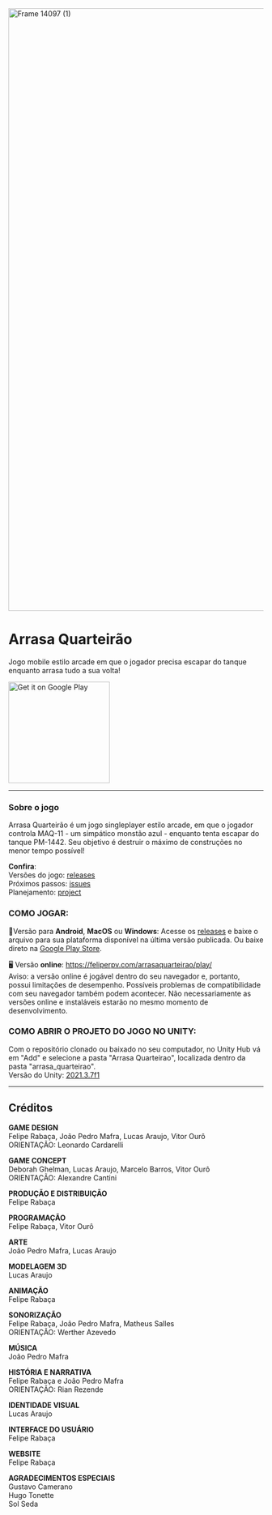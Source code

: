 <img width="1190" alt="Frame 14097 (1)" src="https://user-images.githubusercontent.com/47862856/181107449-3c9624b8-bd89-45ed-8410-26777dbc3612.png">

# Arrasa Quarteirão
Jogo mobile estilo arcade em que o jogador precisa escapar do tanque enquanto arrasa tudo a sua volta!


<a href='https://play.google.com/store/apps/details?id=com.frpv.ArrasaQuarteiro&utm_source=github&pcampaignid=pcampaignidMKT-Other-global-all-co-prtnr-py-PartBadge-Mar2515-1'><img alt='Get it on Google Play' width="200px" src='https://play.google.com/intl/en_us/badges/static/images/badges/en_badge_web_generic.png'/></a>

----------
### Sobre o jogo
Arrasa Quarteirão é um jogo singleplayer estilo arcade, em que o jogador controla MAQ-11 - um simpático monstão azul - enquanto tenta escapar do tanque PM-1442. Seu objetivo é destruir o máximo de construções no menor tempo possível!

**Confira**:\
Versões do jogo: [releases](https://github.com/Feliperpvieira/arrasa_quarteirao/releases)\
Próximos passos: [issues](https://github.com/Feliperpvieira/arrasa_quarteirao/issues)\
Planejamento: [project](https://github.com/users/Feliperpvieira/projects/1)

### COMO JOGAR:
📱Versão para **Android**, **MacOS** ou **Windows**: Acesse os [releases](https://github.com/Feliperpvieira/arrasa_quarteirao/releases) e baixe o arquivo para sua plataforma disponível na última versão publicada. Ou baixe direto na [Google Play Store](https://play.google.com/store/apps/details?id=com.frpv.ArrasaQuarteiro&utm_source=github&pcampaignid=pcampaignidMKT-Other-global-all-co-prtnr-py-PartBadge-Mar2515-1).

🖥️ Versão **online**: https://feliperpv.com/arrasaquarteirao/play/ \
Aviso: a versão online é jogável dentro do seu navegador e, portanto, possui limitações de desempenho. Possíveis problemas de compatibilidade com seu navegador também podem acontecer. Não necessariamente as versões online e instaláveis estarão no mesmo momento de desenvolvimento.

### COMO ABRIR O PROJETO DO JOGO NO UNITY:
Com o repositório clonado ou baixado no seu computador, no Unity Hub vá em "Add" e selecione a pasta "Arrasa Quarteirao", localizada dentro da pasta "arrasa_quarteirao".\
Versão do Unity: [2021.3.7f1](https://unity.com/releases/2021-lts)

----------

## Créditos
**GAME DESIGN**\
Felipe Rabaça, João Pedro Mafra, Lucas Araujo, Vitor Ourô\
ORIENTAÇÃO: Leonardo Cardarelli

**GAME CONCEPT**\
Deborah Ghelman, Lucas Araujo, Marcelo Barros, Vitor Ourô\
ORIENTAÇÃO: Alexandre Cantini

**PRODUÇÃO E DISTRIBUIÇÃO**\
Felipe Rabaça

**PROGRAMAÇÃO**\
Felipe Rabaça, Vitor Ourô

**ARTE**\
João Pedro Mafra, Lucas Araujo

**MODELAGEM 3D**\
Lucas Araujo

**ANIMAÇÃO**\
Felipe Rabaça

**SONORIZAÇÃO**\
Felipe Rabaça, João Pedro Mafra, Matheus Salles\
ORIENTAÇÃO: Werther Azevedo

**MÚSICA**\
João Pedro Mafra

**HISTÓRIA E NARRATIVA**\
Felipe Rabaça e João Pedro Mafra\
ORIENTAÇÃO: Rian Rezende

**IDENTIDADE VISUAL**\
Lucas Araujo

**INTERFACE DO USUÁRIO**\
Felipe Rabaça

**WEBSITE**\
Felipe Rabaça

**AGRADECIMENTOS ESPECIAIS**\
Gustavo Camerano\
Hugo Tonette\
Sol Seda
